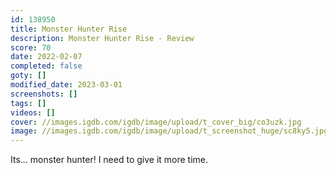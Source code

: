 ```yaml
---
id: 138950
title: Monster Hunter Rise
description: Monster Hunter Rise - Review
score: 70
date: 2022-02-07
completed: false
goty: []
modified_date: 2023-03-01
screenshots: []
tags: []
videos: []
cover: //images.igdb.com/igdb/image/upload/t_cover_big/co3uzk.jpg
image: //images.igdb.com/igdb/image/upload/t_screenshot_huge/sc8ky5.jpg
---
```

Its... monster hunter! I need to give it more time.